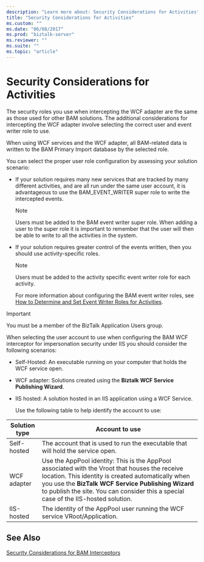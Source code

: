 ```yaml
---
description: "Learn more about: Security Considerations for Activities"
title: "Security Considerations for Activities"
ms.custom: ""
ms.date: "06/08/2017"
ms.prod: "biztalk-server"
ms.reviewer: ""
ms.suite: ""
ms.topic: "article"
---
```

# Security Considerations for Activities
The security roles you use when intercepting the WCF adapter are the same as those used for other BAM solutions. The additional considerations for intercepting the WCF adapter involve selecting the correct user and event writer role to use.  
  
 When using WCF services and the WCF adapter, all BAM-related data is written to the BAM Primary Import database by the selected role.  
  
 You can select the proper user role configuration by assessing your solution scenario:  
  
- If your solution requires many new services that are tracked by many different activities, and are all run under the same user account, it is advantageous to use the BAM_EVENT_WRITER super role to write the intercepted events.  
  
  > [!NOTE]
  >  Users must be added to the BAM event writer super role. When adding a user to the super role it is important to remember that the user will then be able to write to all the activities in the system.  
  
- If your solution requires greater control of the events written, then you should use activity-specific roles.  
  
  > [!NOTE]
  >  Users must be added to the activity specific event writer role for each activity.  
  
  For more information about configuring the BAM event writer roles, see [How to Determine and Set Event Writer Roles for Activities](../core/how-to-determine-and-set-event-writer-roles-for-activities.md).  
  
> [!IMPORTANT]
>  You must be a member of the BizTalk Application Users group.  
  
 When selecting the user account to use when configuring the BAM WCF interceptor for impersonation security under IIS you should consider the following scenarios:  
  
- Self-Hosted: An executable running on your computer that holds the WCF service open.  
  
- WCF adapter: Solutions created using the **Biztalk WCF Service Publishing Wizard**.  
  
- IIS hosted: A solution hosted in an IIS application using a WCF Service.  
  
  Use the following table to help identify the account to use:  
  
|Solution type|Account to use|  
|-------------------|--------------------|  
|Self-hosted|The account that is used to run the executable that will hold the service open.|  
|WCF adapter|Use the AppPool identity: This is the AppPool associated with the Vroot that houses the receive location. This identity is created automatically when you use the **BizTalk WCF Service Publishing Wizard** to publish the site. You can consider this a special case of the IIS-hosted solution.|  
|IIS-hosted|The identity of the AppPool user running the WCF service VRoot/Application.|  
  
## See Also  
 [Security Considerations for BAM Interceptors](../core/security-considerations-for-bam-interceptors.md)
